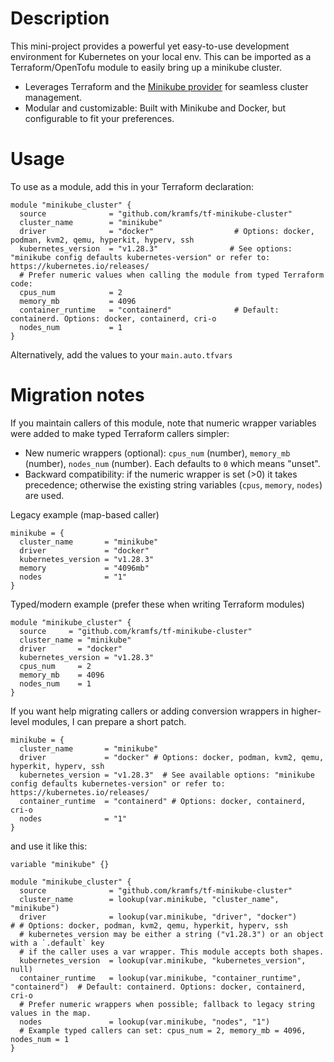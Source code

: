# Description
This mini-project provides a powerful yet easy-to-use development environment for Kubernetes on your local env. This can be imported as a Terraform/OpenTofu module to easily bring up a minikube cluster.

* Leverages Terraform and the [Minikube provider](https://registry.terraform.io/providers/scott-the-programmer/minikube/latest/docs) for seamless cluster management.
* Modular and customizable: Built with Minikube and Docker, but configurable to fit your preferences.

# Usage
To use as a module, add this in your Terraform declaration:

```
module "minikube_cluster" {
  source              = "github.com/kramfs/tf-minikube-cluster"
  cluster_name        = "minikube"
  driver              = "docker"                  # Options: docker, podman, kvm2, qemu, hyperkit, hyperv, ssh
  kubernetes_version  = "v1.28.3"                # See options: "minikube config defaults kubernetes-version" or refer to: https://kubernetes.io/releases/
  # Prefer numeric values when calling the module from typed Terraform code:
  cpus_num            = 2
  memory_mb           = 4096
  container_runtime   = "containerd"              # Default: containerd. Options: docker, containerd, cri-o
  nodes_num           = 1
}
```

Alternatively, add the values to your `main.auto.tfvars`

# Migration notes

If you maintain callers of this module, note that numeric wrapper variables were added to make typed Terraform callers simpler:

- New numeric wrappers (optional): `cpus_num` (number), `memory_mb` (number), `nodes_num` (number). Each defaults to `0` which means "unset".
- Backward compatibility: if the numeric wrapper is set (>0) it takes precedence; otherwise the existing string variables (`cpus`, `memory`, `nodes`) are used.

Legacy example (map-based caller)
```
minikube = {
  cluster_name       = "minikube"
  driver             = "docker"
  kubernetes_version = "v1.28.3"
  memory             = "4096mb"
  nodes              = "1"
}
```

Typed/modern example (prefer these when writing Terraform modules)
```
module "minikube_cluster" {
  source     = "github.com/kramfs/tf-minikube-cluster"
  cluster_name = "minikube"
  driver       = "docker"
  kubernetes_version = "v1.28.3"
  cpus_num     = 2
  memory_mb    = 4096
  nodes_num    = 1
}
```

If you want help migrating callers or adding conversion wrappers in higher-level modules, I can prepare a short patch.

```
minikube = {
  cluster_name       = "minikube"
  driver             = "docker" # Options: docker, podman, kvm2, qemu, hyperkit, hyperv, ssh
  kubernetes_version = "v1.28.3"  # See available options: "minikube config defaults kubernetes-version" or refer to: https://kubernetes.io/releases/
  container_runtime  = "containerd" # Options: docker, containerd, cri-o
  nodes              = "1"
}
```

and use it like this:
```
variable "minikube" {}

module "minikube_cluster" {
  source              = "github.com/kramfs/tf-minikube-cluster"
  cluster_name        = lookup(var.minikube, "cluster_name", "minikube")
  driver              = lookup(var.minikube, "driver", "docker")                 # # Options: docker, podman, kvm2, qemu, hyperkit, hyperv, ssh
  # kubernetes_version may be either a string ("v1.28.3") or an object with a `.default` key
  # if the caller uses a var wrapper. This module accepts both shapes.
  kubernetes_version  = lookup(var.minikube, "kubernetes_version", null)
  container_runtime   = lookup(var.minikube, "container_runtime", "containerd")  # Default: containerd. Options: docker, containerd, cri-o
  # Prefer numeric wrappers when possible; fallback to legacy string values in the map.
  nodes               = lookup(var.minikube, "nodes", "1")
  # Example typed callers can set: cpus_num = 2, memory_mb = 4096, nodes_num = 1
}
```
